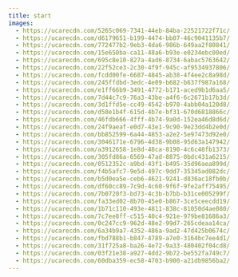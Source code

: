 ```yaml
---
title: start
images:
  - https://ucarecdn.com/5265c069-7341-44eb-84ba-22521722f71c/
  - https://ucarecdn.com/d6179651-b199-4474-bb07-46c9041135b7/
  - https://ucarecdn.com/772477b2-9eb3-4da6-986b-649aa2f80841/
  - https://ucarecdn.com/15e650ba-ca11-48a6-b93e-e0234ebc00ed/
  - https://ucarecdn.com/695c8e10-827a-4ad6-8734-6abac5763642/
  - https://ucarecdn.com/22f52ce3-2c30-4f9f-945c-af9534937806/
  - https://ucarecdn.com/fcdd00fe-6687-4845-ab38-4f4ee2c8a98d/
  - https://ucarecdn.com/245ffdbd-3edc-4e09-b682-b637f987a168/
  - https://ucarecdn.com/e1ff66b9-3491-4772-b171-aced9b1d6aa5/
  - https://ucarecdn.com/7d44c7c9-76a3-43be-a4f6-6c2671b17b3d/
  - https://ucarecdn.com/3d1ffd5e-cc49-4542-b970-4abb04a120d8/
  - https://ucarecdn.com/d50e1b4f-615d-4b7e-bf31-670d6818866c/
  - https://ucarecdn.com/46fdb666-4fff-4b74-9a0d-152ea46d8d6d/
  - https://ucarecdn.com/24f9aeaf-e0d7-43e1-9c90-9e23dd4b2e0d/
  - https://ucarecdn.com/bb852599-6a44-4853-a2e2-5e97473d92e0/
  - https://ucarecdn.com/3046171e-6796-4d38-9b08-95d63a147942/
  - https://ucarecdn.com/a3912658-1e8d-48ca-8190-4c6c48fb1373/
  - https://ucarecdn.com/305fd86a-6569-47ad-8875-0bdc431a6215/
  - https://ucarecdn.com/0512352c-a9bd-43f1-b495-35d96aea899d/
  - https://ucarecdn.com/f4b5afc7-9e5d-497c-9dd7-35345ad082dc/
  - https://ucarecdn.com/b5d0ea5e-ceb6-4621-9241-d836ac18fb0b/
  - https://ucarecdn.com/df60cc89-7c9d-4c60-9f6f-9fe2aff75495/
  - https://ucarecdn.com/7b0720f3-bd73-4c3b-b7bb-b31ce005299f/
  - https://ucarecdn.com/fa33ed02-8b70-45e0-b867-3ce5ceecdd19/
  - https://ucarecdn.com/1b71c110-493e-4811-838c-81050d4ae080/
  - https://ucarecdn.com/7c7ee8ff-c515-40c4-921e-979be81686a3/
  - https://ucarecdn.com/0c247cc9-962d-48e2-99d7-265cdeaa14ca/
  - https://ucarecdn.com/6a34b9a7-4352-486a-9ad2-47d425b0674c/
  - https://ucarecdn.com/fbd788b1-b847-4789-a7e0-3164bc7ee4d1/
  - https://ucarecdn.com/31f725a8-ba26-4e72-9a33-480402f04cd8/
  - https://ucarecdn.com/03f21e38-a927-4dd2-9b72-be552fa749c7/
  - https://ucarecdn.com/60dba359-ec58-4703-b900-a21db9856ba2/
---
```

